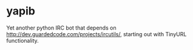 yapib
=====

Yet another python IRC bot that depends on http://dev.guardedcode.com/projects/ircutils/, starting out with TinyURL functionality.
